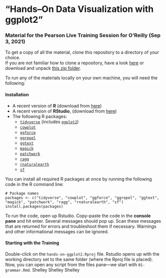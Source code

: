 # “Hands–On Data Visualization with ggplot2”

### Material for the Pearson Live Training Session for O’Reilly (Sep 3, 2021)

To get a copy of all the material, clone this repository to a directory of your choice.  
If you are not familiar how to clone a repository, have a look [here](https://docs.github.com/en/github/creating-cloning-and-archiving-repositories/cloning-a-repository-from-github/cloning-a-repository) or download and unpack [this zip folder](https://github.com/z3tt/hands-on-ggplot2-training/archive/refs/heads/main.zip).  
  
To run any of the materials locally on your own machine, you will need the following:

#### Installation

- A recent version of **R** (download from [here](https://cloud.r-project.org/)) 
- A recent version of **RStudio**, (download from [here](https://rstudio.com/products/rstudio/download/#download))
- The following R packages:
  + [`tidyverse`](https://www.tidyverse.org/) (includes [`ggplot2`](https://ggplot2.tidyverse.org/))
  + [`cowplot`](https://wilkelab.org/cowplot/index.html)
  + [`ggforce`](https://ggforce.data-imaginist.com/)
  + [`ggrepel`](https://ggrepel.slowkow.com/)
  + [`ggtext`](https://wilkelab.org/ggtext/)
  + [`magick`](https://docs.ropensci.org/magick/)
  + [`patchwork`](https://patchwork.data-imaginist.com/)
  + [`ragg`](https://ragg.r-lib.org/)
  + [`rnaturalearth`](https://docs.ropensci.org/rnaturalearth/)
  + [`sf`](https://r-spatial.github.io/sf/)

You can install all required R packages at once by running the following code in the R command line:

```{r install, eval=FALSE, echo=TRUE}
# Package names
packages <- c("tidyverse", "cowplot", "ggforce", "ggrepel", "ggtext", "magick", "patchwork", "ragg", "rnaturalearth", "sf")
install.packages(packages)
```

To run the code, open up Rstudio. Copy–paste the code in the **console pane** and hit enter. Several messages should pop up. Scan these messages that are returned for errors and troubleshoot them if necessary. Warnings and other informational messages can be ignored.

#### Starting with the Training

Double-click on the `hands-on-ggplot2.Rproj` file. Rstudio opens up with the working directory set to the same folder (where the Rproj file is placed). Now, you can open any script from the files pane—we start with `01-grammar.Rmd`.
Shelley
Shelley
Shelley
